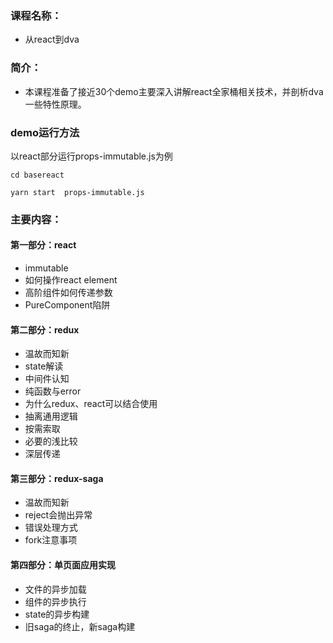 ### 课程名称：

- 从react到dva

### 简介：

- 本课程准备了接近30个demo主要深入讲解react全家桶相关技术，并剖析dva一些特性原理。

### demo运行方法

以react部分运行props-immutable.js为例

`cd basereact`

`yarn start  props-immutable.js`
### 主要内容：

#### 第一部分：react

- immutable
- 如何操作react element
- 高阶组件如何传递参数
- PureComponent陷阱

#### 第二部分：redux

- 温故而知新
- state解读
- 中间件认知
- 纯函数与error
- 为什么redux、react可以结合使用
- 抽离通用逻辑
- 按需索取
- 必要的浅比较
- 深层传递

#### 第三部分：redux-saga

- 温故而知新
- reject会抛出异常
- 错误处理方式
- fork注意事项

#### 第四部分：单页面应用实现

- 文件的异步加载
- 组件的异步执行
- state的异步构建
- 旧saga的终止，新saga构建